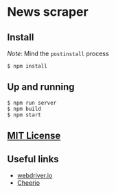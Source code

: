 # News scraper



## Install

_Note_: Mind the `postinstall` process

```
$ npm install
```



## Up and running

```
$ npm run server
$ npm build
$ npm start
```



## [MIT License](LICENSE)



## Useful links

- [webdriver.io](http://webdriver.io/)
- [Cheerio](http://cheeriojs.github.io/cheerio/)
